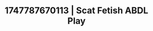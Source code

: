 ---
categories:
- Glory hole
- Creampie
- Softcore surrealism
- Animation
- Ethical porn
image: /assets/images/1747787670113.png
layout: post
seo:
  description: Featured content with exclusive Scat Fetish, ABDL Play. HD images available.
  keywords: Scat Fetish, ABDL Play
  og_image: /assets/images/1747787670113.png
  schema_type: VisualArtwork
tags:
- ABDL Play
- Scat Fetish
- '#1747787670113'
title: 1747787670113 | Scat Fetish ABDL Play
---